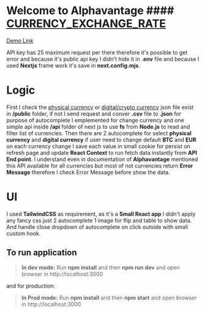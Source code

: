 # Welcome to Alphavantage #### [CURRENCY_EXCHANGE_RATE](https://www.alphavantage.co/documentation/#crypto-exchange)

[Demo Link](https://clepher-cyan.vercel.app/)

API key has 25 maximum request per there therefore it's possible to get error and because it's public api key I didn't hide it in **.env** file and because I used **Nextjs** frame work it's save in **next.config.mjs**.

# Logic
First I check the [physical currency](https://www.alphavantage.co/physical_currency_list/) or [digital/crypto currency](https://www.alphavantage.co/digital_currency_list/) json file exist in **/public** folder, if not I send request and conver **.csv** file to **.json** for purpose of autocomplete I emplemented for change currency and one simple api inside **/api** folder of next js to use **fs** from **Node.js** to read and filter list of currencies.
Then there are 2 autocomplete for select **physical currency** and **digital currency** if user need to change default **BTC** and **EUR** on each currency change I save each value in small cookie for persist on refresh page and update **React Context** to run fetch data instantly from **API End point**. I understand even in documentation of **Alphavantage** mentioned this API available for all currencies but most of not currencies return **Error Message** therefore I check Error Message before show the data.


# UI

I used **TailwindCSS** as requirement, as it's a **Small React app** I didn't apply any fancy css just 2 autocomplete 1 image for flip and table to show data. And handle close dropdown of autocomplete on click outside with small custom hook. 

## To run application

> **In dev mode:** Run **npm install** and then **npm run dev** and open browser in http://localhost:3000

and for production:
> **In Prod mode:** Run **npm install** and then **npm start** and open browser in http://localhost:3000
